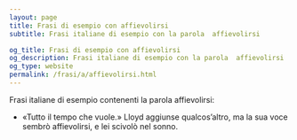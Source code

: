```yaml
---
layout: page
title: Frasi di esempio con affievolirsi 
subtitle: Frasi italiane di esempio con la parola  affievolirsi

og_title: Frasi di esempio con affievolirsi 
og_description: Frasi italiane di esempio con la parola  affievolirsi
og_type: website
permalink: /frasi/a/affievolirsi.html
---
```


Frasi italiane di esempio contenenti la parola affievolirsi:


- «Tutto il tempo che vuole.» Lloyd aggiunse qualcos’altro, ma la sua voce sembrò affievolirsi, e lei scivolò nel sonno.
